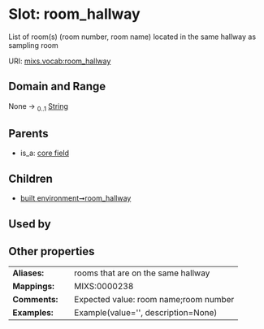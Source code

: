 
# Slot: room_hallway


List of room(s) (room number, room name) located in the same hallway as sampling room

URI: [mixs.vocab:room_hallway](https://w3id.org/mixs/vocab/room_hallway)


## Domain and Range

None &#8594;  <sub>0..1</sub> [String](types/String.md)

## Parents

 *  is_a: [core field](core_field.md)

## Children

 *  [built environment➞room_hallway](built_environment_room_hallway.md)

## Used by


## Other properties

|  |  |  |
| --- | --- | --- |
| **Aliases:** | | rooms that are on the same hallway |
| **Mappings:** | | MIXS:0000238 |
| **Comments:** | | Expected value: room name;room number |
| **Examples:** | | Example(value='', description=None) |

